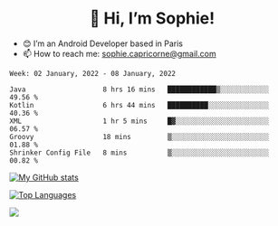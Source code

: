 <h1 align="center"> 👋 Hi, I’m Sophie! </h1>  

- 😊 I’m an Android Developer based in Paris
- 📫 How to reach me: sophie.capricorne@gmail.com


<!--START_SECTION:waka-->
```text
Week: 02 January, 2022 - 08 January, 2022

Java                   8 hrs 16 mins   ████████████▒░░░░░░░░░░░░   49.56 % 
Kotlin                 6 hrs 44 mins   ██████████░░░░░░░░░░░░░░░   40.36 % 
XML                    1 hr 5 mins     █▓░░░░░░░░░░░░░░░░░░░░░░░   06.57 % 
Groovy                 18 mins         ▒░░░░░░░░░░░░░░░░░░░░░░░░   01.88 % 
Shrinker Config File   8 mins          ▒░░░░░░░░░░░░░░░░░░░░░░░░   00.82 % 
```
<!--END_SECTION:waka-->

[![My GitHub stats](https://github-readme-stats.vercel.app/api?username=sophicapri&show_icons=true&theme=buefy)](https://github.com/anuraghazra/github-readme-stats)

[![Top Languages](https://github-readme-stats.vercel.app/api/top-langs/?username=sophicapri&langs_count=2&layout=compact)](https://github.com/anuraghazra/github-readme-stats)

![](https://github-readme-streak-stats.herokuapp.com/?user=sophicapri)
